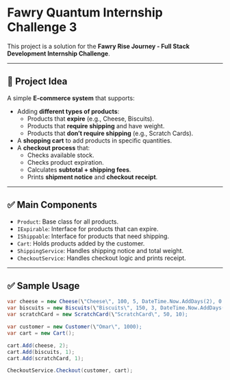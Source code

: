 ﻿# Fawry Quantum Internship Challenge 3

This project is a solution for the **Fawry Rise Journey - Full Stack Development Internship Challenge**.

---

## 📌 **Project Idea**

A simple **E-commerce system** that supports:
- Adding **different types of products**:
  - Products that **expire** (e.g., Cheese, Biscuits).
  - Products that **require shipping** and have weight.
  - Products that **don’t require shipping** (e.g., Scratch Cards).
- A **shopping cart** to add products in specific quantities.
- A **checkout process** that:
  - Checks available stock.
  - Checks product expiration.
  - Calculates **subtotal + shipping fees**.
  - Prints **shipment notice** and **checkout receipt**.

---

## ✅ **Main Components**

- `Product`: Base class for all products.
- `IExpirable`: Interface for products that can expire.
- `IShippable`: Interface for products that need shipping.
- `Cart`: Holds products added by the customer.
- `ShippingService`: Handles shipping notice and total weight.
- `CheckoutService`: Handles checkout logic and prints receipt.

---

## ✅ **Sample Usage**

```csharp
var cheese = new Cheese(\"Cheese\", 100, 5, DateTime.Now.AddDays(2), 0.4);
var biscuits = new Biscuits(\"Biscuits\", 150, 3, DateTime.Now.AddDays(3), 0.7);
var scratchCard = new ScratchCard(\"ScratchCard\", 50, 10);

var customer = new Customer(\"Omar\", 1000);
var cart = new Cart();

cart.Add(cheese, 2);
cart.Add(biscuits, 1);
cart.Add(scratchCard, 1);

CheckoutService.Checkout(customer, cart);
